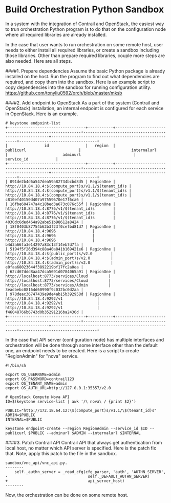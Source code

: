 # Build Orchestration Python Sandbox

In a system with the integration of Contrail and OpenStack, the easiest way to trun orchestration Python program is to do that on the configuration node where all required libraries are already installed.

In the case that user wants to run orchestration on some remote host, user needs to either install all required libraries, or create a sandbox including those libraries. Other than prepare required libraries, couple more steps are also needed. Here are all steps.

####1. Prepare dependencies
Assume the basic Python package is already installed on the host. Run the program to find out what dependencies are required, and copy them into the sandbox. Here is an example script to copy dependencies into the sandbox for running configuration utility.
https://github.com/tonyliu0592/orch/blob/master/mksb

####2. Add endpoint to OpenStack
As a part of the system (Contrail and OpenStack) installation, an internal endpoint is configured for each service in OpenStack. Here is an example.
```
# keystone endpoint-list
+----------------------------------+-----------+-------------------------------------------------------+-------------------------------------------------------+-------------------------------------------------------+----------------------------------+
|                id                |   region  |                       publicurl                       |                      internalurl                      |                        adminurl                       |            service_id            |
+----------------------------------+-----------+-------------------------------------------------------+-------------------------------------------------------+-------------------------------------------------------+----------------------------------+
| 091de2b4d6a547dea59a82734bcbd8d5 | RegionOne | http://10.84.18.4:$(compute_port)s/v1.1/$(tenant_id)s | http://10.84.18.4:$(compute_port)s/v1.1/$(tenant_id)s | http://10.84.18.4:$(compute_port)s/v1.1/$(tenant_id)s | c810ef40150d407a97559670e17f6ca6 |
| 16fbe604747a4c18bed3a673c076c55f | RegionOne |        http://10.84.18.4:8776/v1/$(tenant_id)s        |        http://10.84.18.4:8776/v1/$(tenant_id)s        |        http://10.84.18.4:8776/v1/$(tenant_id)s        | 4030dc6ded464a92abe51b98612a8424 |
| 18f0403b87754b62b3f23f0cefbd81d7 | RegionOne |                 http://10.84.18.4:9696                |                 http://10.84.18.4:9696                |                 http://10.84.18.4:9696                | b4d3a66fa3e14297a83c13f14eb7d7fa |
| 5194f5f26d394c88a40a841b169421e6 | RegionOne |         http://10.84.18.4:$(public_port)s/v2.0        |         http://10.84.18.4:$(admin_port)s/v2.0         |         http://10.84.18.4:$(admin_port)s/v2.0         | e0faa68023644f3892219bf17fc2a0ea |
| 62cd67ddd8aa47dca5691d0784065a91 | RegionOne |          http://localhost:8773/services/Cloud         |          http://localhost:8773/services/Cloud         |          http://localhost:8773/services/Admin         | 3eadbebc08164d60990f9c032bc0d2aa |
| 978deac36747439e9de4ab15b392958d | RegionOne |               http://10.84.18.4:9292/v1               |               http://10.84.18.4:9292/v1               |               http://10.84.18.4:9292/v1               | f46048766b6743d0b35291216ba2436d |
+----------------------------------+-----------+-------------------------------------------------------+-------------------------------------------------------+-------------------------------------------------------+----------------------------------+
```
In the case that API server (configuration node) has multiple interfaces and orchestration will be done through some interface other than the default one, an endpoint needs to be created. Here is a script to create "RegionAdmin" for "nova" service.
```
#!/bin/sh

export OS_USERNAME=admin
export OS_PASSWORD=contrail123
export OS_TENANT_NAME=admin
export OS_AUTH_URL=http://127.0.0.1:35357/v2.0

# OpenStack Compute Nova API
ID=$(keystone service-list | awk '/\ nova\ / {print $2}')

PUBLIC="http://172.18.64.12:\$(compute_port)s/v1.1/\$(tenant_id)s"
ADMIN=$PUBLIC
INTERNAL=$PUBLIC

keystone endpoint-create --region RegionAdmin --service_id $ID --publicurl $PUBLIC --adminurl $ADMIN --internalurl $INTERNAL

```

####3. Patch Contrail API
Contrail API that always get authentication from local host, no matter which API server is specified. Here is the patch fix that. Note, apply this patch to the file in the sandbox.
```
sandbox/vnc_api/vnc_api.py.
--------
    self._authn_server = _read_cfg(cfg_parser, 'auth', 'AUTHN_SERVER',
-                                   self._DEFAULT_AUTHN_SERVER)
+                                   api_server_host)
--------
```

Now, the orchestration can be done on some remote host.

